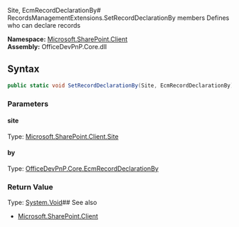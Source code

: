 Site, EcmRecordDeclarationBy# RecordsManagementExtensions.SetRecordDeclarationBy members
Defines who can declare records  

**Namespace:** [Microsoft.SharePoint.Client](Microsoft.SharePoint.Client.md)  
**Assembly:** OfficeDevPnP.Core.dll  
## Syntax
```C#
public static void SetRecordDeclarationBy(Site, EcmRecordDeclarationBy)
```
### Parameters
#### site
Type: [Microsoft.SharePoint.Client.Site](Microsoft.SharePoint.Client.Site.md) 
#### 
#### by
Type: [OfficeDevPnP.Core.EcmRecordDeclarationBy](OfficeDevPnP.Core.EcmRecordDeclarationBy.md) 
#### 
### Return Value
Type: [System.Void](System.Void.md)## See also
- [Microsoft.SharePoint.Client](Microsoft.SharePoint.Client.md)
